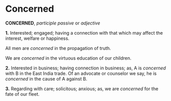 # Concerned

**CONCERNED**, _participle passive_ or _adjective_

**1.** Interested; engaged; having a connection with that which may affect the interest, welfare or happiness.

All men are _concerned_ in the propagation of truth.

We are _concerned_ in the virtuous education of our children.

**2.** Interested in business; having connection in business; as, A is _concerned_ with B in the East India trade. Of an advocate or counselor we say, he is _concerned_ in the cause of A against B.

**3.** Regarding with care; solicitous; anxious; as, we are _concerned_ for the fate of our fleet.
